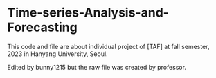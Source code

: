 # Time-series-Analysis-and-Forecasting

This code and file are about individual project of [TAF] at fall semester, 2023 in Hanyang University, Seoul.

Edited by bunny1215 but the raw file was created by professor.


